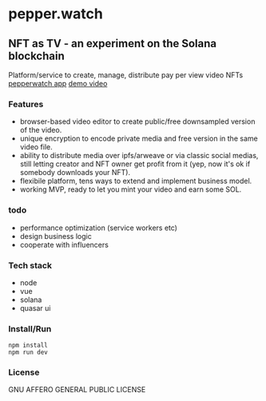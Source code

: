 # pepper.watch
## NFT as TV - an experiment on the Solana blockchain
Platform/service to create, manage, distribute pay per view video NFTs
[pepperwatch app](https://pepperwatch.com/)
[demo video](https://www.youtube.com/watch?v=4Lw7CA-Fppc)

### Features
- browser-based video editor to create public/free downsampled version of the video.
- unique encryption to encode private media and free version in the same video file.
- ability to distribute media over ipfs/arweave or via classic social medias, still letting creator and NFT owner get profit from it (yep, now it's ok if somebody downloads your NFT).
- flexibile platform, tens ways to extend and implement business model.
- working MVP, ready to let you mint your video and earn some SOL.


### todo
- performance optimization (service workers etc)
- design business logic
- cooperate with influencers

### Tech stack
- node
- vue
- solana
- quasar ui

### Install/Run

```
npm install
npm run dev
```

### License

GNU AFFERO GENERAL PUBLIC LICENSE